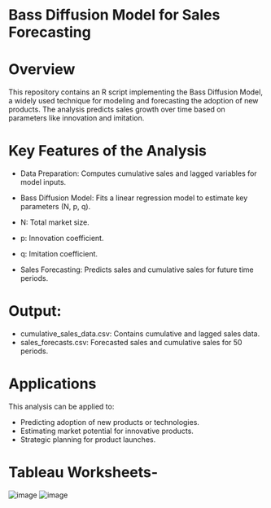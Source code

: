 # Bass Diffusion Model for Sales Forecasting

# Overview
This repository contains an R script implementing the Bass Diffusion Model, a widely used technique for modeling and forecasting the adoption of new products. The analysis predicts sales growth over time based on parameters like innovation and imitation.

# Key Features of the Analysis
- Data Preparation:
Computes cumulative sales and lagged variables for model inputs.

- Bass Diffusion Model:
Fits a linear regression model to estimate key parameters (N, p, q).
 - N: Total market size.
 - p: Innovation coefficient.
 - q: Imitation coefficient.

- Sales Forecasting:
Predicts sales and cumulative sales for future time periods.

# Output:
 - cumulative_sales_data.csv: Contains cumulative and lagged sales data.
 - sales_forecasts.csv: Forecasted sales and cumulative sales for 50 periods.

# Applications
This analysis can be applied to:
 - Predicting adoption of new products or technologies.
 - Estimating market potential for innovative products.
 - Strategic planning for product launches.

# Tableau Worksheets- 

![image](https://github.com/user-attachments/assets/da8d79f8-1f78-4c3b-be4c-7f6a4080ead2)
![image](https://github.com/user-attachments/assets/54561142-6e6d-4390-b24d-831878083bd1)

